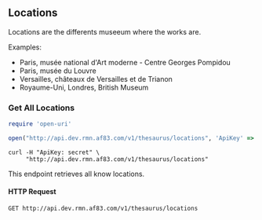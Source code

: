 ## Locations

Locations are the differents museeum where the works are.

Examples:

- Paris, musée national d'Art moderne - Centre Georges Pompidou
- Paris, musée du Louvre
- Versailles, châteaux de Versailles et de Trianon
- Royaume-Uni, Londres, British Museum

### Get All Locations

```ruby
require 'open-uri'

open("http://api.dev.rmn.af83.com/v1/thesaurus/locations", 'ApiKey' => 'secret')
```


```shell
curl -H "ApiKey: secret" \
     "http://api.dev.rmn.af83.com/v1/thesaurus/locations"
```

This endpoint retrieves all know locations.

#### HTTP Request

`GET http://api.dev.rmn.af83.com/v1/thesaurus/locations`
